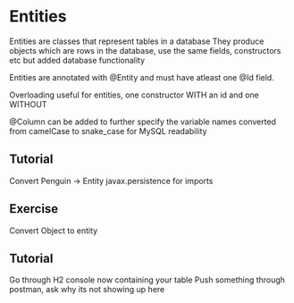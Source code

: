 # Entities

Entities are classes that represent tables in a database
They produce objects which are rows in the database, use the same fields, constructors etc but added database functionality

Entities are annotated with @Entity
and must have atleast one @Id field.

Overloading useful for entities, one constructor WITH an id and one WITHOUT

@Column can be added to further specify the variable names
converted from camelCase to snake_case for MySQL readability

## Tutorial

Convert Penguin -> Entity
javax.persistence for imports

## Exercise

Convert Object to entity


## Tutorial

Go through H2 console now containing your table
Push something through postman, ask why its not showing up here
